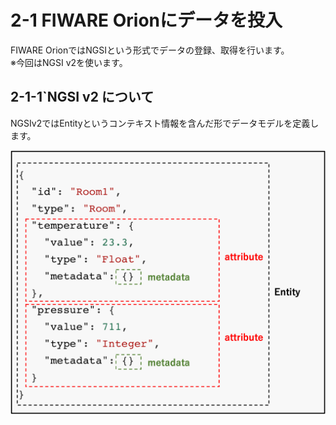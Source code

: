 # 2-1 FIWARE Orionにデータを投入


FIWARE OrionではNGSIという形式でデータの登録、取得を行います。  
※今回はNGSI v2を使います。

## 2-1-1`NGSI v2 について

NGSIv2ではEntityというコンテキスト情報を含んだ形でデータモデルを定義します。

![NGSIv2](https://github.com/c-3lab/katacoda-scenarios/raw/main/assets/part2/2-1.png)
